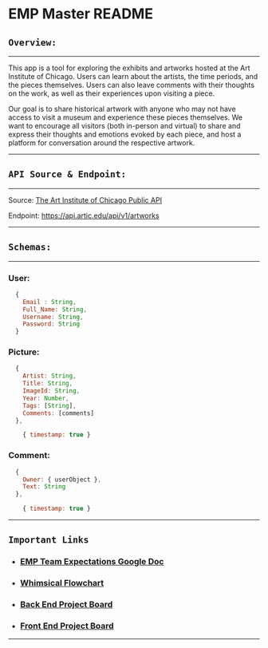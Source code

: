 # EMP Master README

## `Overview:`

---

This app is a tool for exploring the exhibits and artworks hosted at the Art Institute of Chicago. Users can learn about the artists, the time periods, and the pieces themselves. Users can also leave comments with their thoughts on the work, as well as their experiences upon visiting a piece.

Our goal is to share historical artwork with anyone who may not have access to visit a museum and experience these pieces themselves. We want to encourage all visitors (both in-person and virtual) to share and express their thoughts and emotions evoked by each piece, and host a platform for conversation around the respective artwork.

---

## `API Source & Endpoint:`

---

Source: [The Art Institute of Chicago Public API](https://www.artic.edu/open-access/public-api)

Endpoint: https://api.artic.edu/api/v1/artworks

---

## `Schemas:`

---

### User:

```javascript
  {
    Email : String,
    Full_Name: String,
    Username: String,
    Password: String
  }
```

### Picture:

```javascript
  {
    Artist: String,
    Title: String,
    ImageId: String,
    Year: Number,
    Tags: [String],
    Comments: [comments]
  },

    { timestamp: true }
```

### Comment:

```javascript
  {
    Owner: { userObject },
    Text: String
  },

    { timestamp: true }
```

---

## `Important Links`

- ### [EMP Team Expectations Google Doc](https://docs.google.com/document/d/1bGwMuPmrwVGNWlPxbOGGk54fBWZk22zdcrrTcyDf9JA/edit)
- ### [Whimsical Flowchart](https://whimsical.com/emp-project-8-virtual-art-institute-of-chicago-XUUhQQoKXsa77UkSPqMy4F)
- ### [Back End Project Board](https://github.com/mraznick/emp-back-end/projects?type=new)
- ### [Front End Project Board](https://github.com/mraznick/emp-front-end/projects?type=new)

---
